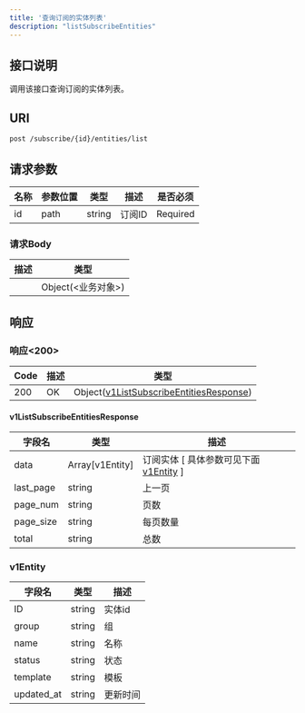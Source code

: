 ```yaml
---
title: '查询订阅的实体列表'
description: "listSubscribeEntities"
---
```

## 接口说明
调用该接口查询订阅的实体列表。

## URI

```
post /subscribe/{id}/entities/list
```

## 请求参数

| 名称 | 参数位置 | 类型 | 描述 |  是否必须 |
| ---- | ---------- | ----------- | ----------- | ----------- |    
| id | path | string | 订阅ID |  Required | 

### 请求Body 
| 描述 | 类型 |
| ----------- | ------ |
|  | Object(<业务对象>) |

## 响应


### 响应<200>
| Code | 描述 | 类型 |
| ---- | ----------- | ------ | 
| 200 | OK | Object([v1ListSubscribeEntitiesResponse](#v1ListSubscribeEntitiesResponse)) |

#### v1ListSubscribeEntitiesResponse

| 字段名 | 类型 | 描述 |
| ---- | ---- | ----------- |  
| data | Array[v1Entity] | 订阅实体 [ 具体参数可见下面 [v1Entity](#v1Entity) ] | 
| last_page | string | 上一页 | 
| page_num | string | 页数 | 
| page_size | string | 每页数量 | 
| total | string | 总数 |


### v1Entity
| 字段名 | 类型 | 描述 |
| ---- | ---- | ----------- | 
| ID | string | 实体id | 
| group | string | 组 | 
| name | string | 名称 | 
| status | string | 状态 | 
| template | string | 模板 | 
| updated_at | string | 更新时间 |







